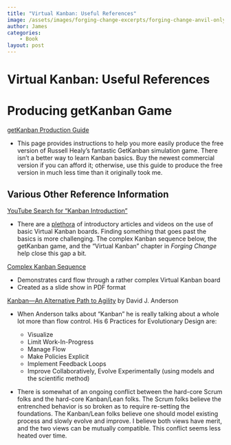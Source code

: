 ```yaml
---
title: "Virtual Kanban: Useful References"
image: /assets/images/forging-change-excerpts/forging-change-anvil-only.png
author: James
categories: 
    - Book
layout: post
---
```


# Virtual Kanban: Useful References

# Producing getKanban Game

[getKanban Production Guide]({{site.baseurl}}/blog/get-kanban-production-guide/)

+ This page provides instructions to help you more easily produce the free version of Russell Healy’s fantastic GetKanban simulation game. There isn’t a better way to learn Kanban basics. Buy the newest commercial version if you can afford it; otherwise, use this guide to produce the free version in much less time than it originally took me.

## Various Other Reference Information

[YouTube Search for “Kanban Introduction”](https://www.youtube.com/results?search_query=kanban+introduction)
+ There are a [plethora](https://www.youtube.com/watch?v=-mTUmczVdik) of introductory articles and videos on the use of basic Virtual Kanban boards. Finding something that goes past the basics is more challenging. The complex Kanban sequence below, the getKanban game, and the “Virtual Kanban” chapter in *Forging Change* help close this gap a bit.

[Complex Kanban Sequence](https://www.dropbox.com/s/deuooidw9vivpa9/ComplexKanbanSequence.pdf?dl=0)
+ Demonstrates card flow through a rather complex Virtual Kanban board
+ Created as a slide show in PDF format



 [Kanban—An Alternative Path to Agility](http://www.djaa.com/kanban-alternative-path-agility) by David J. Anderson

  + When Anderson talks about “Kanban” he is really talking about a whole lot more than flow control. His 6 Practices for Evolutionary Design are:
    - Visualize
    - Limit Work-In-Progress
    - Manage Flow
    - Make Policies Explicit
    - Implement Feedback Loops
    - Improve Collaboratively, Evolve Experimentally (using models and the scientific method)

  + There is somewhat of an ongoing conflict between the hard-core Scrum folks and the hard-core Kanban/Lean folks. The Scrum folks believe the entrenched behavior is so broken as to require re-setting the foundations. The Kanban/Lean folks believe one should model existing process and slowly evolve and improve. I believe both views have merit, and the two views can be mutually compatible. This conflict seems less heated over time.
